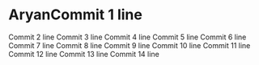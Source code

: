 # AryanCommit 1 line
Commit 2 line
Commit 3 line
Commit 4 line
Commit 5 line
Commit 6 line
Commit 7 line
Commit 8 line
Commit 9 line
Commit 10 line
Commit 11 line
Commit 12 line
Commit 13 line
Commit 14 line
